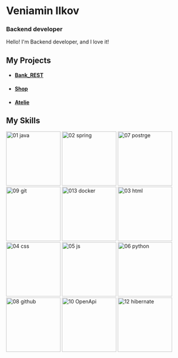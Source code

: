 # Veniamin Ilkov
### Backend developer
<!--
I 💜 **Backend**.
-->
Hello! I'm Backend developer, and I love it!
<!--
### Just take a look at [my CV](https://)!
-->
## My Projects
- #### [Bank_REST](https://github.com/venyaka/Bank_REST)
- #### [Shop](https://github.com/venyaka/Shop)
- #### [Atelie](https://github.com/venyaka/Atelie)


## My Skills

<img width="148" alt="01 java" src="https://github.com/venyaka/venyaka/assets/112535019/a76a8814-859a-4aab-838e-d6be07d3d7ac">
<img width="148" alt="02 spring" src="https://github.com/venyaka/venyaka/assets/112535019/90455a5d-d94d-4b07-8a02-6ef79e882acb">
<img width="148" alt="07 postrge" src="https://github.com/venyaka/venyaka/assets/112535019/94b8bdf0-5386-4892-9352-339a6c84059e">
<img width="148" alt="09 git" src="https://github.com/venyaka/venyaka/assets/112535019/35e2b0e1-243e-4b19-af66-57139d06b546">
<img width="148" alt="013 docker" src="https://github.com/venyaka/venyaka/assets/112535019/2f6c2c81-5bb7-4884-981f-3d0902319408">
<img width="148" alt="03 html" src="https://github.com/venyaka/venyaka/assets/112535019/86b7a09c-bb79-412a-9820-2b257d5b0d67">
<img width="148" alt="04 css" src="https://github.com/venyaka/venyaka/assets/112535019/cf553b0d-d4a0-4a24-ae2f-2754c24e2a7f">
<img width="148" alt="05 js" src="https://github.com/venyaka/venyaka/assets/112535019/62f44ccc-1923-40ca-9db2-5c5da62f5840">
<img width="148" alt="06 python" src="https://github.com/venyaka/venyaka/assets/112535019/28ea1d80-5d59-4927-9834-ba5a46019b50">
<img width="148" alt="08 github" src="https://github.com/venyaka/venyaka/assets/112535019/f306497f-8b40-4712-bbdc-2a383f79595c">
<img width="148" alt="10 OpenApi" src="https://github.com/venyaka/venyaka/assets/112535019/2c891bfa-cd96-4e9f-93eb-b20612d8ecf1">
<img width="148" alt="12 hibernate" src="https://github.com/venyaka/venyaka/assets/112535019/7653cf91-6110-4bf7-85ad-8048938a1652">
